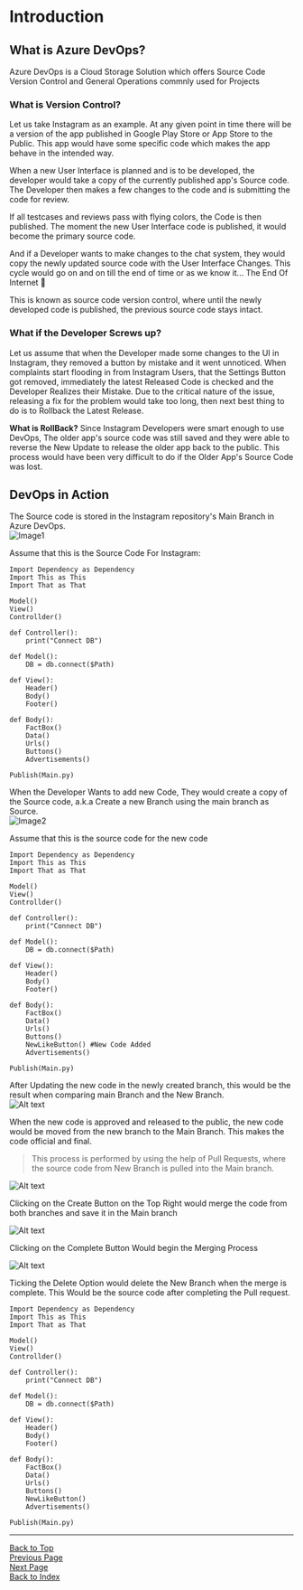 # Introduction
## What is Azure DevOps?
Azure DevOps is a Cloud Storage Solution which offers Source Code Version Control and General Operations commnly used for Projects
### What is Version Control?
Let us take Instagram as an example. At any given point in time there will be a version of the app published in Google Play Store or App Store to the Public. This app would have some specific code which makes the app behave in the intended way.

When a new User Interface is planned and is to be developed, the developer would take a copy of the currently published app's Source code. The Developer then makes a few changes to the code and is submitting the code for review. 

If all testcases and reviews pass with flying colors, the Code is then published. The moment the new User Interface code is published, it would become the primary source code.

And if a Developer wants to make changes to the chat system, they would copy the newly updated source code with the User Interface Changes. This cycle would go on and on till the end of time or as we know it... The End Of Internet 🤣

This is known as source code version control, where until the newly developed code is published, the previous source code stays intact.

### What if the Developer Screws up?
Let us assume that when the Developer made some changes to the UI in Instagram, they removed a button by mistake and it went unnoticed. When complaints start flooding in from Instagram Users, that the Settings Button got removed, immediately the latest Released Code is checked and the Developer Realizes their Mistake. Due to the critical nature of the issue, releasing a fix for the problem would take too long, then next best thing to do is to Rollback the Latest Release.

<B>What is RollBack?</B>
Since Instagram Developers were smart enough to use DevOps, The older app's source code was still saved and they were able to reverse the New Update to release the older app back to the public. This process would have been very difficult to do if the Older App's Source Code was lost.

## DevOps in Action
The Source code is stored in the Instagram repository's Main Branch in Azure DevOps.\
![Image1](<../Image Archive/Beginner.Introduction.1.png>)

Assume that this is the Source Code For Instagram:
```
Import Dependency as Dependency
Import This as This
Import That as That

Model()
View()
Controllder()

def Controller():
    print("Connect DB")

def Model():
    DB = db.connect($Path)

def View():
    Header()
    Body()
    Footer()

def Body():
    FactBox()
    Data()
    Urls()
    Buttons()
    Advertisements()

Publish(Main.py)
```
When the Developer Wants to add new Code, They would create a copy of the Source code, a.k.a Create a new Branch using the main branch as Source.\
![Image2](../Image%20Archive/Beginner.Introduction.2.png)

Assume that this is the source code for the new code
```
Import Dependency as Dependency
Import This as This
Import That as That

Model()
View()
Controllder()

def Controller():
    print("Connect DB")

def Model():
    DB = db.connect($Path)

def View():
    Header()
    Body()
    Footer()

def Body():
    FactBox()
    Data()
    Urls()
    Buttons()
    NewLikeButton() #New Code Added
    Advertisements()

Publish(Main.py)
```

After Updating the new code in the newly created branch, this would be the result when comparing main Branch and the New Branch.\
![Alt text](../Image%20Archive/Beginner.Introduction.3.png)

When the new code is approved and released to the public, the new code would be moved from the new branch to the Main Branch. This makes the code official and final.
> This process is performed by using the help of Pull Requests, where the source code from New Branch is pulled into the Main branch.

![Alt text](../Image%20Archive/Beginner.Introduction.4.png)

Clicking on the Create Button on the Top Right would merge the code from both branches and save it in the Main branch

![Alt text](../Image%20Archive/Beginner.Introduction.5.png)

Clicking on the Complete Button Would begin the Merging Process

![Alt text](../Image%20Archive/Beginner.Introduction.6.png)

Ticking the Delete Option would delete the New Branch when the merge is complete.
This Would be the source code after completing the Pull request.
```
Import Dependency as Dependency
Import This as This
Import That as That

Model()
View()
Controllder()

def Controller():
    print("Connect DB")

def Model():
    DB = db.connect($Path)

def View():
    Header()
    Body()
    Footer()

def Body():
    FactBox()
    Data()
    Urls()
    Buttons()
    NewLikeButton()
    Advertisements()

Publish(Main.py)
```
___
[Back to Top](#introduction)\
[Previous Page](../index.md)\
[Next Page](Introduction.FailCondition.md)\
[Back to Index](../index.md)